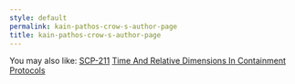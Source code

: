 ```yaml
---
style: default
permalink: kain-pathos-crow-s-author-page
title: kain-pathos-crow-s-author-page
---
```

You may also like:
[SCP-211](http://scp-wiki.net/scp-211)
[Time And Relative Dimensions In Containment Protocols](http://scp-wiki.net/timeandrelativedimensionsincontainmentprotocols)